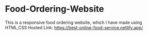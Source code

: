 # Food-Ordering-Website
This is a responsive food ordering website, which I have made using HTML,CSS
Hosted Link: https://best-online-food-service.netlify.app/
